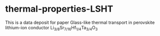 # thermal-properties-LSHT
This is a data deposit for paper Glass-like thermal transport in perovskite lithium-ion conductor Li$_{3/8}$Sr$_{7/16}$Hf$_{1/4}$Ta$_{3/4}$O$_3$
